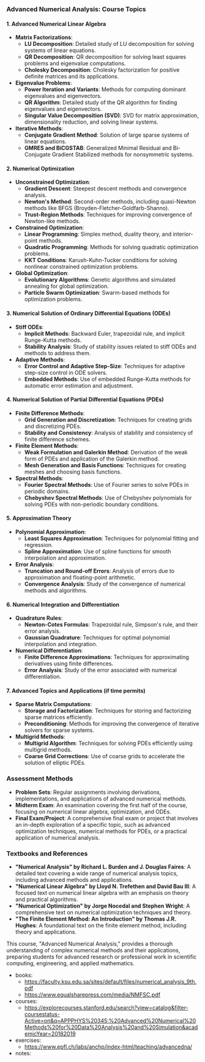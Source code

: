 ### **Advanced Numerical Analysis: Course Topics**

#### **1. Advanced Numerical Linear Algebra**
- **Matrix Factorizations**:
  - **LU Decomposition**: Detailed study of LU decomposition for solving systems of linear equations.
  - **QR Decomposition**: QR decomposition for solving least squares problems and eigenvalue computations.
  - **Cholesky Decomposition**: Cholesky factorization for positive definite matrices and its applications.
- **Eigenvalue Problems**:
  - **Power Iteration and Variants**: Methods for computing dominant eigenvalues and eigenvectors.
  - **QR Algorithm**: Detailed study of the QR algorithm for finding eigenvalues and eigenvectors.
  - **Singular Value Decomposition (SVD)**: SVD for matrix approximation, dimensionality reduction, and solving linear systems.
- **Iterative Methods**:
  - **Conjugate Gradient Method**: Solution of large sparse systems of linear equations.
  - **GMRES and BiCGSTAB**: Generalized Minimal Residual and Bi-Conjugate Gradient Stabilized methods for nonsymmetric systems.

#### **2. Numerical Optimization**
- **Unconstrained Optimization**:
  - **Gradient Descent**: Steepest descent methods and convergence analysis.
  - **Newton's Method**: Second-order methods, including quasi-Newton methods like BFGS (Broyden-Fletcher-Goldfarb-Shanno).
  - **Trust-Region Methods**: Techniques for improving convergence of Newton-like methods.
- **Constrained Optimization**:
  - **Linear Programming**: Simplex method, duality theory, and interior-point methods.
  - **Quadratic Programming**: Methods for solving quadratic optimization problems.
  - **KKT Conditions**: Karush-Kuhn-Tucker conditions for solving nonlinear constrained optimization problems.
- **Global Optimization**:
  - **Evolutionary Algorithms**: Genetic algorithms and simulated annealing for global optimization.
  - **Particle Swarm Optimization**: Swarm-based methods for optimization problems.

#### **3. Numerical Solution of Ordinary Differential Equations (ODEs)**
- **Stiff ODEs**:
  - **Implicit Methods**: Backward Euler, trapezoidal rule, and implicit Runge-Kutta methods.
  - **Stability Analysis**: Study of stability issues related to stiff ODEs and methods to address them.
- **Adaptive Methods**:
  - **Error Control and Adaptive Step-Size**: Techniques for adaptive step-size control in ODE solvers.
  - **Embedded Methods**: Use of embedded Runge-Kutta methods for automatic error estimation and adjustment.

#### **4. Numerical Solution of Partial Differential Equations (PDEs)**
- **Finite Difference Methods**:
  - **Grid Generation and Discretization**: Techniques for creating grids and discretizing PDEs.
  - **Stability and Consistency**: Analysis of stability and consistency of finite difference schemes.
- **Finite Element Methods**:
  - **Weak Formulation and Galerkin Method**: Derivation of the weak form of PDEs and application of the Galerkin method.
  - **Mesh Generation and Basis Functions**: Techniques for creating meshes and choosing basis functions.
- **Spectral Methods**:
  - **Fourier Spectral Methods**: Use of Fourier series to solve PDEs in periodic domains.
  - **Chebyshev Spectral Methods**: Use of Chebyshev polynomials for solving PDEs with non-periodic boundary conditions.

#### **5. Approximation Theory**
- **Polynomial Approximation**:
  - **Least Squares Approximation**: Techniques for polynomial fitting and regression.
  - **Spline Approximation**: Use of spline functions for smooth interpolation and approximation.
- **Error Analysis**:
  - **Truncation and Round-off Errors**: Analysis of errors due to approximation and floating-point arithmetic.
  - **Convergence Analysis**: Study of the convergence of numerical methods and algorithms.

#### **6. Numerical Integration and Differentiation**
- **Quadrature Rules**:
  - **Newton-Cotes Formulas**: Trapezoidal rule, Simpson's rule, and their error analysis.
  - **Gaussian Quadrature**: Techniques for optimal polynomial interpolation and integration.
- **Numerical Differentiation**:
  - **Finite Difference Approximations**: Techniques for approximating derivatives using finite differences.
  - **Error Analysis**: Study of the error associated with numerical differentiation.

#### **7. Advanced Topics and Applications (if time permits)**
- **Sparse Matrix Computations**:
  - **Storage and Factorization**: Techniques for storing and factorizing sparse matrices efficiently.
  - **Preconditioning**: Methods for improving the convergence of iterative solvers for sparse systems.
- **Multigrid Methods**:
  - **Multigrid Algorithm**: Techniques for solving PDEs efficiently using multigrid methods.
  - **Coarse Grid Corrections**: Use of coarse grids to accelerate the solution of elliptic PDEs.

### **Assessment Methods**
- **Problem Sets**: Regular assignments involving derivations, implementations, and applications of advanced numerical methods.
- **Midterm Exam**: An examination covering the first half of the course, focusing on numerical linear algebra, optimization, and ODEs.
- **Final Exam/Project**: A comprehensive final exam or project that involves an in-depth exploration of a specific topic, such as advanced optimization techniques, numerical methods for PDEs, or a practical application of numerical analysis.

### **Textbooks and References**
- **"Numerical Analysis" by Richard L. Burden and J. Douglas Faires**: A detailed text covering a wide range of numerical analysis topics, including advanced methods and applications.
- **"Numerical Linear Algebra" by Lloyd N. Trefethen and David Bau III**: A focused text on numerical linear algebra with an emphasis on theory and practical algorithms.
- **"Numerical Optimization" by Jorge Nocedal and Stephen Wright**: A comprehensive text on numerical optimization techniques and theory.
- **"The Finite Element Method: An Introduction" by Thomas J.R. Hughes**: A foundational text on the finite element method, including theory and applications.

This course, "Advanced Numerical Analysis," provides a thorough understanding of complex numerical methods and their applications, preparing students for advanced research or professional work in scientific computing, engineering, and applied mathematics.

- books:
    - https://faculty.ksu.edu.sa/sites/default/files/numerical_analysis_9th.pdf
    - https://www.equalsharepress.com/media/NMFSC.pdf
- courses:
    - https://explorecourses.stanford.edu/search?view=catalog&filter-coursestatus-Active=on&q=APPPHYS%20345:%20Advanced%20Numerical%20Methods%20for%20Data%20Analysis%20and%20Simulation&academicYear=20182019
- exercises:
    - https://www.epfl.ch/labs/anchp/index-html/teaching/advancedna/
- notes:
